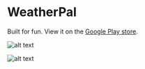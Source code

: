 # WeatherPal

Built for fun. View it on the [Google Play store](https://play.google.com/store/apps/details?id=com.palmatoro.weather_app).

![alt text](https://lh3.googleusercontent.com/nMuzCiJF7hziOv8H2ksB1oArOn1GQdPa9vOJXXqUnNTSeB4AQjt123HHPaoZ7irrj3WJ=w1802-h1972-rw) 


![alt text](https://lh3.googleusercontent.com/u30uPRd4E68Kp1jS99gX1NVYAUOQxqtbeGNlHW-i52xYNrRF9VecNicha79VeaWuIPUQ=w1802-h1972-rw)


